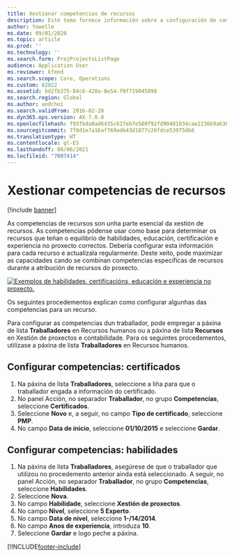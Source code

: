 ```yaml
---
title: Xestionar competencias de recursos
description: Este tema fornece información sobre a configuración de competencias para recursos de proxecto.
author: Yowelle
ms.date: 09/01/2020
ms.topic: article
ms.prod: ''
ms.technology: ''
ms.search.form: ProjProjectsListPage
audience: Application User
ms.reviewer: kfend
ms.search.scope: Core, Operations
ms.custom: 82022
ms.assetid: bd2fb375-84c6-428a-8e54-f0f719045898
ms.search.region: Global
ms.author: andchoi
ms.search.validFrom: 2016-02-28
ms.dyn365.ops.version: AX 7.0.0
ms.openlocfilehash: f93fbda0ad6435c627eb7e580f92fd90481034cae2236b9a636195883470ca5c
ms.sourcegitcommit: 7f8d1e7a16af769adb43d1877c28fdce53975db8
ms.translationtype: HT
ms.contentlocale: gl-ES
ms.lasthandoff: 08/06/2021
ms.locfileid: "7007414"
---
```

# <a name="manage-resource-competencies"></a>Xestionar competencias de recursos

[!include [banner](../includes/banner.md)]

As competencias de recursos son unha parte esencial da xestión de recursos. As competencias pódense usar como base para determinar os recursos que teñan o equilibrio de habilidades, educación, certificación e experiencia no proxecto correctos. Debería configurar esta información para cada recurso e actualizala regularmente. Deste xeito, pode maximizar as capacidades cando se combinan competencias específicas de recursos durante a atribución de recursos do proxecto.

[![Exemplos de habilidades, certificacións, educación e experiencia no proxecto.](./media/projectresourcing06-1024x383.jpg)](./media/projectresourcing06.jpg)

Os seguintes procedementos explican como configurar algunhas das competencias para un recurso.

Para configurar as competencias dun traballador, pode empregar a páxina de lista **Traballadores** en Recursos humanos ou a páxina de lista **Recursos** en Xestión de proxectos e contabilidade. Para os seguintes procedementos, utilízase a páxina de lista **Traballadores** en Recursos humanos.

## <a name="set-up-competencies-certificates"></a>Configurar competencias: certificados

1. Na páxina de lista **Traballadores**, seleccione a liña para que o traballador engada a información do certificado.
2. No panel Acción, no separador **Traballador**, no grupo **Competencias**, seleccione **Certificados**.
3. Seleccione **Novo** e, a seguir, no campo **Tipo de certificado**, seleccione **PMP**.
4. No campo **Data de inicio**, seleccione **01/10/2015** e seleccione **Gardar**.

## <a name="set-up-competencies-skills"></a>Configurar competencias: habilidades

1. Na páxina de lista **Traballadores**, asegúrese de que o traballador que utilizou no procedemento anterior aínda está seleccionado. A seguir, no panel Acción, no separador **Traballador**, no grupo **Competencias**, seleccione **Habilidades**.
2. Seleccione **Nova**.
3. No campo **Habilidade**, seleccione **Xestión de proxectos**.
4. No campo **Nivel**, seleccione **5 Experto**.
5. No campo **Data de nivel**, seleccione **1-/14/2014**.
6. No campo **Anos de experiencia**, introduza **10**.
7. Seleccione **Gardar** e logo peche a páxina.


[!INCLUDE[footer-include](../includes/footer-banner.md)]